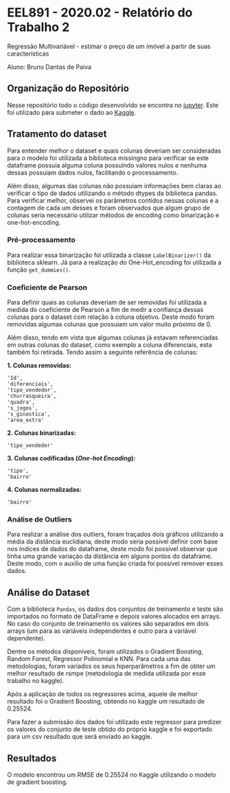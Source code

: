 # EEL891 - 2020.02 - Relatório do Trabalho 2
Regressão Multivariável - estimar o preço de um imóvel a partir de suas características

Aluno: Bruno Dantas de Paiva


## Organização do Repositório

Nesse repositório todo o código desenvolvido se encontra no [jupyter](https://github.com/DantasB/introduction-to-machine-learning/blob/main/Second_Exercise/Trabalho_2_EEL891.ipynb). Este foi utilizado para submeter o dado ao [Kaggle](https://www.kaggle.com/c/eel891-202101-trabalho-2/).

## Tratamento do dataset

Para entender melhor o dataset e quais colunas deveriam ser consideradas para o modelo foi utilizada a biblioteca missingno para verificar se este dataframe possuia alguma coluna possuindo valores nulos e nenhuma dessas possuiam dados nulos, facilitando o processamento.

Além disso, algumas das colunas não possuiam informações bem claras ao verificar o tipo de dados utilizando o método dtypes da biblioteca pandas. Para verificar melhor, observei os parâmetros contidos nessas colunas e a contagem de cada um desses e foram observados que algum grupo de colunas seria necessário utilizar métodos de encoding como binarização e one-hot-encoding.
 
### Pré-processamento

Para realizar essa binarização foi utilizada a classe ``LabelBinarizer()`` da biblioteca sklearn. 
Já para a realização do One-Hot_encoding foi utilizada a função ``get_dummies()``.


### Coeficiente de Pearson

Para definir quais as colunas deveriam de ser removidas foi utilizada a medida do coeficiente de Pearson a fim de medir a confiança dessas colunas para o dataset com relação à coluna objetivo. Deste modo foram removidas algumas colunas que possuiam um valor muito próximo de 0.

Além disso, tendo em vista que algumas colunas já estavam referenciadas em outras colunas do dataset, como exemplo a coluna diferenciais, esta também foi retirada. Tendo assim a seguinte referência de colunas:

**1. Colunas removidas:**

```
'Id',
'diferenciais',
'tipo_vendedor',
'churrasqueira',
'quadra',
's_jogos',
's_ginastica',
'area_extra'
```

**2. Colunas binarizadas:**

```
'tipo_vendedor'
```

**3. Colunas codificadas (*One-hot Encoding*):**

```
'tipo',
'bairro'
```

**4. Colunas normalizadas:**

```
'bairro'
```

### Análise de Outliers

Para realizar a análise dos outliers, foram traçados dois gráficos utilizando a média da distância euclidiana, deste modo seria possível definir com base nos índices de dados do dataframe, deste modo foi possível observar que tinha uma grande variação da distância em alguns pontos do dataframe. Deste modo, com o auxílio de uma função criada foi possível remover esses dados.


## Análise do Dataset

Com a biblioteca `Pandas`, os dados dos conjuntos de treinamento e teste são importados no formato de DataFrame e depois valores alocados em arrays. No caso do conjunto de treinamento os valores são separados em dois arrays (um para as variáveis independentes e outro para a variável dependente).

Dentre os métodos disponíveis, foram utilizados o Gradient Boosting, Random Forest, Regressor Polinomial e KNN. Para cada uma das metodologias, foram variados os seus hiperparâmetros a fim de obter um melhor resultado de rsmpe (metodologia de medida utilizada por esse trabalho no kaggle).

Após a aplicação de todos os regressores acima, aquele de melhor resultado foi o Gradient Boosting, obtendo no kaggle um resultado de 0.25524.

Para fazer a submissão dos dados foi utilizado este regressor para predizer os valores do conjunto de teste obtido do próprio kaggle e foi exportado para um csv resultado que será enviado ao kaggle.


## Resultados

O modelo encontrou um RMSE de 0.25524 no Kaggle utilizando o modelo de gradient boosting.
